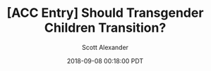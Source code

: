---
layout: podcast
title: "[ACC Entry] Should Transgender Children Transition?"
author: Scott Alexander
description: https://slatestarcodex.com/2018/09/08/acc-entry-should-transgender-children-transition/
date: 2018-09-08 00:18:00 PDT
length: 9166503
duration: 2291
guid: acc-entry-should-transgender-children-transition
---